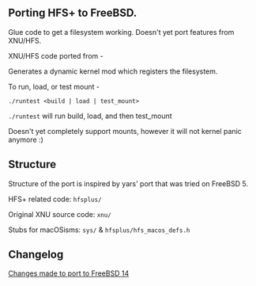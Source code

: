 ## Porting HFS+ to FreeBSD.

Glue code to get a filesystem working. Doesn't yet port features from XNU/HFS.

XNU/HFS code ported from - [](https://github.com/apple-oss-distributions/hfs)

Generates a dynamic kernel mod which registers the filesystem.

To run, load, or test mount -

`./runtest <build | load | test_mount>`

`./runtest` will run build, load, and then test_mount

Doesn't yet completely support mounts, however it will not kernel panic anymore :)

## Structure

Structure of the port is inspired by yars' port that was tried on FreeBSD 5. 

HFS+ related code: `hfsplus/`

Original XNU source code: `xnu/`

Stubs for macOSisms: `sys/` & `hfsplus/hfs_macos_defs.h`

## Changelog

[Changes made to port to FreeBSD 14](./updatelog)
